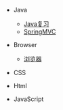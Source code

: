 * Java
	* [Java复习](java/java复习.md)
	* [SpringMVC](java/SpringMVC.md)

* Browser
	* [浏览器](browser/深入了解浏览器.md) 
	
* CSS

* Html

* JavaScript

